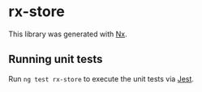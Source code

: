 # rx-store

This library was generated with [Nx](https://nx.dev).

## Running unit tests

Run `ng test rx-store` to execute the unit tests via [Jest](https://jestjs.io).
